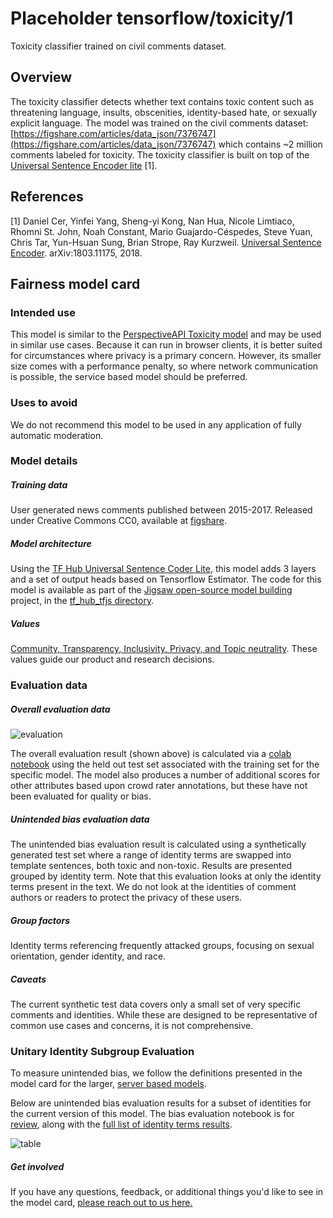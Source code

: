 # Placeholder tensorflow/toxicity/1
Toxicity classifier trained on civil comments dataset.

<!-- module-type: text-classification -->
<!-- network-architecture: transformer -->
<!-- language: en -->

## Overview

The toxicity classifier detects whether text contains toxic content such as
threatening language, insults, obscenities, identity-based hate, or sexually
explicit language. The model was trained on the civil comments dataset:
[https://figshare.com/articles/data_json/7376747](https://figshare.com/articles/data_json/7376747)
which contains ~2 million comments labeled for toxicity. The toxicity classifier
is built on top of the
[Universal Sentence Encoder lite](https://tfhub.dev/google/universal-sentence-encoder-lite/2)
[1].

## References

[1] Daniel Cer, Yinfei Yang, Sheng-yi Kong, Nan Hua, Nicole Limtiaco, Rhomni St.
John, Noah Constant, Mario Guajardo-Céspedes, Steve Yuan, Chris Tar, Yun-Hsuan
Sung, Brian Strope, Ray Kurzweil.
[Universal Sentence Encoder](https://arxiv.org/abs/1803.11175).
arXiv:1803.11175, 2018.

## Fairness model card
### Intended use

This model is similar to the [PerspectiveAPI Toxicity model](https://github.com/conversationai/perspectiveapi/blob/master/2-api/model-cards/English/toxicity.md)
and may be used in similar use cases. Because it can run in browser clients, it
is better suited for circumstances where privacy is a primary concern. However,
its smaller size comes with a performance penalty, so where network
communication is possible, the service based model should be preferred.

### Uses to avoid

We do not recommend this model to be used in any application of fully automatic
moderation.

### Model details

##### Training data

User generated news comments published between 2015-2017. Released under
Creative Commons CC0, available at
[figshare](https://github.com/conversationai/perspectiveapi.git).


##### Model architecture

Using the [TF Hub Universal Sentence Coder Lite](https://tfhub.dev/google/universal-sentence-encoder-lite/2),
this model adds 3 layers and a
set of output heads based on Tensorflow Estimator. The code for this model is
available as part of the [Jigsaw open-source model
building](https://github.com/conversationai/conversationai-models) project, in
the [tf\_hub\_tfjs
directory](https://github.com/conversationai/conversationai-models/tree/master/experiments/tf_trainer/tf_hub_tfjs).


##### Values

[Community, Transparency, Inclusivity, Privacy, and Topic neutrality](https://conversationai.github.io/).
These values guide our product and research decisions.

### Evaluation data

##### Overall evaluation data

![evaluation](https://raw.githubusercontent.com/conversationai/perspectiveapi/master/model_cards/English/toxicity-tensorflowjs-auc.png)

The overall evaluation result (shown above) is calculated via a [colab
notebook](https://github.com/conversationai/conversationai-models/blob/master/experiments/tf_trainer/tf_hub_tfjs/notebook/EvaluatingClassifier.ipynb)
using the held out test set associated with the training set for the specific
model.
The model also produces a number of additional scores for other attributes
based upon crowd rater annotations, but these have not been evaluated
for quality or bias.


##### Unintended bias evaluation data

The unintended bias evaluation result is calculated using a synthetically
generated test set where a range of identity terms are swapped into template
sentences, both toxic and non-toxic. Results are presented grouped by identity
term. Note that this evaluation looks at only the identity terms present in the
text. We do not look at the identities of comment authors or readers to protect
the privacy of these users.

##### Group factors

Identity terms referencing frequently attacked groups, focusing on sexual
orientation, gender identity, and race.

##### Caveats

The current synthetic test data covers only a small set of very specific
comments and identities. While these are designed to be representative of common
use cases and concerns, it is not comprehensive.

### Unitary Identity Subgroup Evaluation

To measure unintended bias, we follow the definitions presented in
the model card for the larger, [server based models](https://github.com/conversationai/perspectiveapi/blob/master/2-api/model-cards/English/toxicity.md).


Below are unintended bias evaluation results for a subset of identities for the
current version of this model. The bias evaluation notebook is for
[review](https://github.com/conversationai/conversationai-models/blob/master/experiments/tf_trainer/tf_hub_tfjs/notebook/BiasEvaluation.ipynb),
along with the [full list of identity terms results](https://docs.google.com/spreadsheets/d/19Wy-o7604HjDk-cUTo3hSutKsHOZ_Y73zyrQyTmrjNA/edit?usp=sharing).

![table](https://raw.githubusercontent.com/conversationai/perspectiveapi/master/model_cards/English/toxicity-tensorflowjs-unitary.png)

##### Get involved

If you have any questions, feedback, or additional things you'd like to see in
the model card,
[please reach out to us here.](https://docs.google.com/forms/d/e/1FAIpQLScgwNY8PAsVxwYRSknUUHBU2Lai85rqeOuD17lTDWmDEUqq3Q/viewform)
